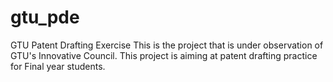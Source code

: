 gtu_pde
=======

GTU Patent Drafting Exercise
This is the project that is under observation of GTU's Innovative Council.
This project is aiming at patent drafting practice for Final year students.
